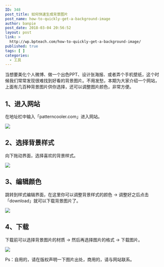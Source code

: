 ```yaml
---
ID: 348
post_title: 如何快速生成背景图片
post_name: how-to-quickly-get-a-background-image
author: banpie
post_date: 2018-03-04 20:56:52
layout: post
link: >
  http://wp.bpteach.com/how-to-quickly-get-a-background-image/
published: true
tags: [ ]
categories:
  - 工具
---
```

当想要美化个人微博、做一个出色PPT、设计张海报、或者弄个手机壁纸，这个时候我们常常发现很难找到好看的背景图片。不用发愁，本期为大家介绍一个网站，上面有几百种背景图片供你选择，还可以调整图片颜色，非常方便。

## **1、进入网站**

在地址栏中输入「patterncooler.com」进入网站。

![](http://mmbiz.qpic.cn/mmbiz/z3T1vlHdIX8sic0HVlNUSBZSyXic3AusiaRup4wNUCqHxMPr0iblC6bOFn6q97vgX1jBjj79JEKsibjmHC8tLrjbGRg/0)

## **2、选择背景样式**

向下拖动界面，选择喜欢的背景样式。

![](http://mmbiz.qpic.cn/mmbiz/z3T1vlHdIX8sic0HVlNUSBZSyXic3AusiaRbzt2DgozFHKETSkbTQUcsFBjFXcJbiaR8fEtKMd72CpmTeA3GZz2fDg/0)

## **3、编辑颜色**

跳转到样式编辑界面，在这里你可以调整背景样式的颜色 -&gt; 调整好之后点击「download」就可以下载背景图片了。

![](http://mmbiz.qpic.cn/mmbiz/z3T1vlHdIX8sic0HVlNUSBZSyXic3AusiaRKW4upMlot3z2GSDdySghOfPyLr50o7FD9WlzYmZ924wYPlhlUFShcw/0)

## **4、下载**

下载前可以选择背景图片的材质 -&gt; 然后再选择图片的格式 -&gt; 下载图片。

![](http://mmbiz.qpic.cn/mmbiz/z3T1vlHdIX8sic0HVlNUSBZSyXic3AusiaRXEmkZicosBnDvKtYSYx6b4MUtyZdLowRFRTNBbcOj4sbkuIbnicWUJ0g/0)

Ps：自用的，请在版权声明一下图片出处，商用的，请与网站联系。